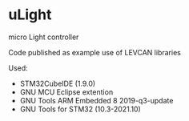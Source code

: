 # uLight
micro Light controller

Code published as example use of LEVCAN libraries

Used:
 - STM32CubeIDE (1.9.0)
 - GNU MCU Eclipse extention
 - GNU Tools ARM Embedded 8 2019-q3-update
 - GNU Tools for STM32 (10.3-2021.10)
